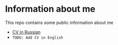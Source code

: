 # Information about me

This repo contains some public information about me
* [CV in Russian](./cv/cv.md)
* `TODO: Add CV in English`